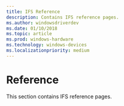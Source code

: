 ```yaml
---
title: IFS Reference
description: Contains IFS reference pages.
ms.author: windowsdriverdev
ms.date: 01/10/2018
ms.topic: article
ms.prod: windows-hardware
ms.technology: windows-devices
ms.localizationpriority: medium
---
```


# Reference

This section contains IFS reference pages.
